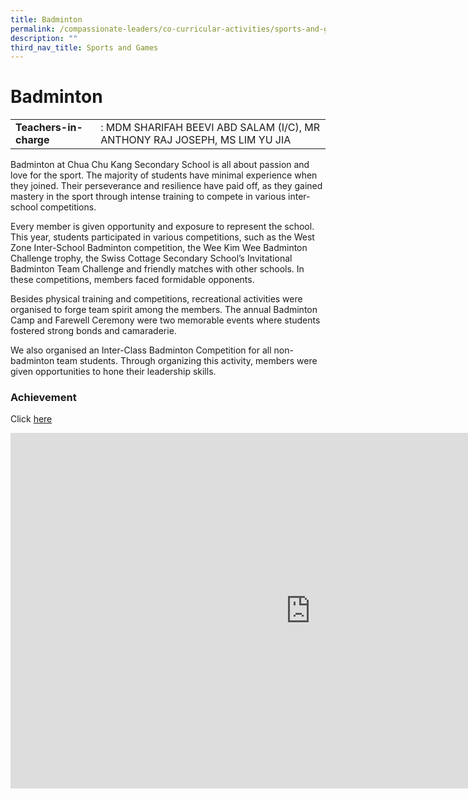 ```yaml
---
title: Badminton
permalink: /compassionate-leaders/co-curricular-activities/sports-and-games/badminton/
description: ""
third_nav_title: Sports and Games
---
```

# **Badminton**

|  	|  	|
|---	|---	|
| **Teachers-in-charge** 	| : MDM SHARIFAH BEEVI ABD SALAM (I/C), MR ANTHONY RAJ JOSEPH, MS LIM YU JIA 	|


Badminton at Chua Chu Kang Secondary School is all about passion and love for the sport. The majority of students have minimal experience when they joined. Their perseverance and resilience have paid off, as they gained mastery in the sport through intense training to compete in various inter-school competitions.&nbsp;

Every member is given opportunity and exposure to represent the school. This year, students participated in various competitions, such as the West Zone Inter-School Badminton competition, the Wee Kim Wee Badminton Challenge trophy, the Swiss Cottage Secondary School’s Invitational Badminton Team Challenge and friendly matches with other schools. In these competitions, members faced formidable opponents.&nbsp;

Besides physical training and competitions, recreational activities were organised to forge team spirit among the members. The annual Badminton Camp and Farewell Ceremony were two memorable events where students fostered strong bonds and camaraderie.&nbsp;

We also organised an Inter-Class Badminton Competition for all non-badminton team students. Through organizing this activity, members were given opportunities to hone their leadership skills.&nbsp;


### Achievement

Click&nbsp;[here](https://staging.du7l9z039t2jh.amplifyapp.com/compassionate-leaders/cca-achievements/)

<iframe allowfullscreen="true" height="569" width="960" frameborder="0" src="https://docs.google.com/presentation/d/e/2PACX-1vS79HYP8xCW3SKECOL0-xftmD0rvoYdYvqCqmndesvaE5D-qN9MTvz6wIYey6XhVTEkTmBWzuOmChUw/embed?start=true&amp;loop=true&amp;delayms=3000"></iframe>